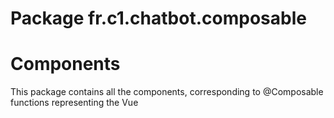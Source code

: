 # Package fr.c1.chatbot.composable

# Components

This package contains all the components, corresponding to @Composable functions representing the
Vue